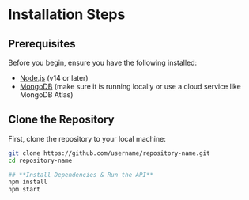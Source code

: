 # Installation Steps

## Prerequisites

Before you begin, ensure you have the following installed:

- [Node.js](https://nodejs.org/) (v14 or later)
- [MongoDB](https://www.mongodb.com/try/download/community) (make sure it is running locally or use a cloud service like MongoDB Atlas)

## Clone the Repository

First, clone the repository to your local machine:

```bash
git clone https://github.com/username/repository-name.git
cd repository-name

## **Install Dependencies & Run the API**
npm install
npm start

